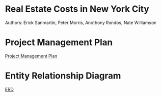 # Real Estate Costs in New York City
Authors: Erick Sanmartin, Peter Morris, Anothony Rondos, Nate Williamson

# Project Management Plan
[Project Management Plan](https://trello.com/b/XTmwE8s1/pmp-agile)

# Entity Relationship Diagram
[ERD](https://drive.google.com/file/d/1pZZ3AhYxyBSSMlK0fvLi6ANj6mndNXM4/view?usp=sharing)
